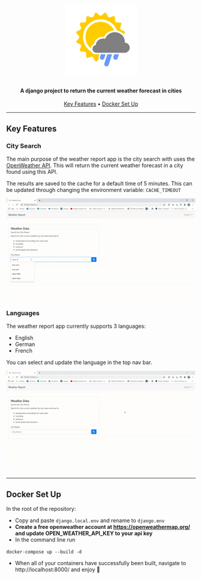 <h1 align="center">
  <br>
  <img src="weatherreport/static/icons/android-chrome-192x192.png" alt="Weather Report" width="192">
  <br>
</h1>

<h4 align="center">
    A django project to return the current weather forecast in cities
</h4>

<p align="center">
  <a href="#key-features">Key Features</a> •
  <a href="#docker-set-up">Docker Set Up</a>
</p>

---

## Key Features

### City Search
The main purpose of the weather report app is the city search with uses the <a href="https://openweathermap.org/api">OpenWeather API</a>. This will return the current weather forecast in a city found using this API.

The results are saved to the cache for a default time of 5 minutes. This can be updated through changing the environment variable: `CACHE_TIMEOUT`

<img src="weatherreport/static/readme/city-search.gif" alt="City Search Demo" width="750">

### Languages
The weather report app currently supports 3 languages:
- English
- German
- French

You can select and update the language in the top nav bar.

<img src="weatherreport/static/readme/language.gif" alt="Language Demo" width="750">

---

## Docker Set Up

In the root of the repository:
- Copy and paste `django.local.env` and rename to `django.env`
- <b>Create a free openweather account at https://openweathermap.org/ and update OPEN_WEATHER_API_KEY to your api key</b> 
- In the command line run 

`docker-compose up --build -d`

- When all of your containers have successfully been built, navigate to http://localhost:8000/ and enjoy :tada:
